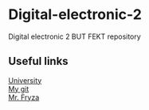 # Digital-electronic-2
Digital electronic 2 BUT FEKT repository

## Useful links

[University](https://www.vut.cz/)  
[My git](https://github.com/Dan5049)  
[Mr. Fryza](https://github.com//tomas-fryza)

